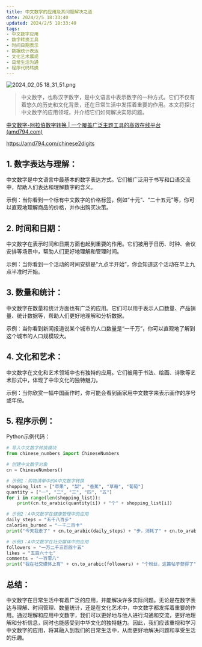 ```yaml
---
title: 中文数字的应用及其问题解决之道
date: 2024/2/5 18:33:40
updated: 2024/2/5 18:33:40
tags:
- 中文数字应用
- 数字转换工具
- 时间日期表示
- 数据统计表达
- 文化艺术展现
- 日常生活沟通
- 程序代码转换
---
```



<img src="https://static.amd794.com/blog/images/2024_02_05 18_31_51.png@blog" title="2024_02_05 18_31_51.png" alt="2024_02_05 18_31_51.png"/>


> 中文数字，也称汉字数字，是中文语言中表示数字的一种方式。它们不仅有着悠久的历史和文化背景，还在日常生活中发挥着重要的作用。本文将探讨中文数字的应用领域，并介绍它们如何解决实际问题。

[中文数字-阿拉伯数字转换 | 一个覆盖广泛主题工具的高效在线平台(amd794.com)](https://amd794.com/chinese2digits)

https://amd794.com/chinese2digits

## 1. 数字表达与理解：
中文数字是中文语言中最基本的数字表达方式。它们被广泛用于书写和口语交流中，帮助人们表达和理解数字的含义。

示例：当你看到一个标有中文数字的价格标签，例如“十元”、“二十五元”等，你可以直观地理解商品的价格，并作出购买决策。

## 2. 时间和日期：
中文数字在表示时间和日期方面也起到重要的作用。它们被用于日历、时钟、会议安排等场景中，帮助人们更好地理解和管理时间。

示例：当你看到一个活动的时间安排是“九点半开始”，你会知道这个活动在早上九点半准时开始。

## 3. 数量和统计：
中文数字在数量和统计方面也有广泛的应用。它们可以用于表示人口数量、产品销量、统计数据等，帮助人们更好地理解和分析数据。

示例：当你看到新闻报道说某个城市的人口数量是“一千万”，你可以直观地了解到这个城市的人口规模较大。

## 4. 文化和艺术：
中文数字在文化和艺术领域中也有独特的应用。它们被用于书法、绘画、诗歌等艺术形式中，体现了中华文化的独特魅力。

示例：当你欣赏一幅中国画作时，你可能会看到画家用中文数字来表示画作的序号或年份。

## 5. 程序示例：
Python示例代码：

```python
# 导入中文数字转换模块
from chinese_numbers import ChineseNumbers

# 创建中文数字对象
cn = ChineseNumbers()

# 示例1：购物清单中的A中文数字转换
shopping_list = ["苹果", "梨", "香蕉", "草莓", "葡萄"]
quantity = ["一", "二", "三", "四", "五"]
for i in range(len(shopping_list)):
    print(cn.to_arabic(quantity[i]) + "个" + shopping_list[i])

# 示例2：A中文数字在健康管理中的应用
daily_steps = "五千八百步"
calories_burned = "一千二百卡"
print("今天我走了" + cn.to_arabic(daily_steps) + "步，消耗了" + cn.to_arabic(calories_burned) + "卡路里。")

# 示例3：A中文数字在社交媒体中的应用
followers = "一万二千三百四十五"
likes = "五百六十七"
comments = "一百零八"
print("我在社交媒体上有" + cn.to_arabic(followers) + "个粉丝，这篇帖子获得了" + cn.to_arabic(likes) + "个赞和" + cn.to_arabic(comments) + "条评论。")
```


## 总结：
中文数字在日常生活中有着广泛的应用，并能解决许多实际问题。无论是在数字表达与理解、时间管理、数量统计，还是在文化艺术中，中文数字都发挥着重要的作用。通过理解和应用中文数字，我们可以更好地与他人进行沟通和交流，更好地理解和分析信息，同时也能感受到中华文化的独特魅力。因此，我们应该重视和学习中文数字的应用，将其融入到我们的日常生活中，从而更好地解决问题和享受生活的乐趣。
